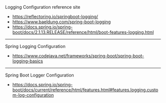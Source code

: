 Logging Configuration reference site
- https://reflectoring.io/springboot-logging/
- https://www.baeldung.com/spring-boot-logging
- https://docs.spring.io/spring-boot/docs/2.1.13.RELEASE/reference/html/boot-features-logging.html
-----------------------------------------------------------------------
Spring Logging Configuration
- https://www.codejava.net/frameworks/spring-boot/spring-boot-logging-basics
-----------------------------------------------------------------------
Spring Boot Logger Configuration
- https://docs.spring.io/spring-boot/docs/current/reference/html/features.html#features.logging.custom-log-configuration

